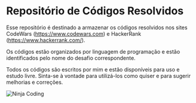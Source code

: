 # Repositório de Códigos Resolvidos

Esse repositório é destinado a armazenar os códigos resolvidos nos sites CodeWars (https://www.codewars.com) e HackerRank (https://www.hackerrank.com/). 

Os códigos estão organizados por linguagem de programação e estão identificados pelo nome do desafio correspondente.

Todos os códigos são escritos por mim e estão disponíveis para uso e estudo livre. Sinta-se à vontade para utilizá-los como quiser e para sugerir melhorias e correções.

![Ninja Coding](https://media.giphy.com/media/Zaj8ggkt66BfoWsuUj/giphy.gif)
